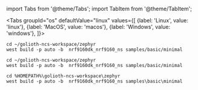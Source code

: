 import Tabs from '@theme/Tabs';
import TabItem from '@theme/TabItem';

<Tabs
groupId="os"
defaultValue="linux"
values={[
{label: 'Linux', value: 'linux'},
{label: 'MacOS', value: 'macos'},
{label: 'Windows', value: 'windows'},
]}>
<TabItem value="linux">

```console
cd ~/golioth-ncs-workspace/zephyr
west build -p auto -b  nrf9160dk_nrf9160_ns samples/basic/minimal
```

</TabItem>
<TabItem value="macos">

```console
cd ~/golioth-ncs-workspace/zephyr
west build -p auto -b  nrf9160dk_nrf9160_ns samples/basic/minimal
```

</TabItem>
<TabItem value="windows">

```console
cd %HOMEPATH%\golioth-ncs-workspace\zephyr
west build -p auto -b  nrf9160dk_nrf9160_ns samples\basic\minimal
```

</TabItem>
</Tabs>
